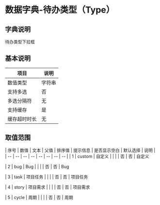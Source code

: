 # 数据字典-待办类型（Type）
## 字典说明
待办类型下拉框

## 基本说明
| 项目 | 说明 |
| -- | -- |
| 数值类型 | 字符串 |
| 支持多选 | 否 |
| 多选分隔符 | 无 |
| 支持缓存 | 是 |
| 缓存超时时长 | 无 |

## 取值范围
| 序号 | 数值 | 文本 | 父值 | 排序值 | 提示信息 | 是否显示空白 | 默认选择 | 说明 |
| -- | -- | -- | -- | -- | -- | -- | -- |
| 1 | custom | 自定义 |  |  |  | 否 | 否 | 自定义

| 2 | bug | Bug |  |  |  | 否 | 否 | Bug

| 3 | task | 项目任务 |  |  |  | 否 | 否 | 项目任务

| 4 | story | 项目需求 |  |  |  | 否 | 否 | 项目需求

| 5 | cycle | 周期 |  |  |  | 否 | 否 | 周期


